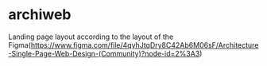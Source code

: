 # archiweb
Landing page layout according to the layout of the Figma(https://www.figma.com/file/4qyhJtqDry8C42Ab6M06sF/Architecture-Single-Page-Web-Design-(Community)?node-id=2%3A3)
